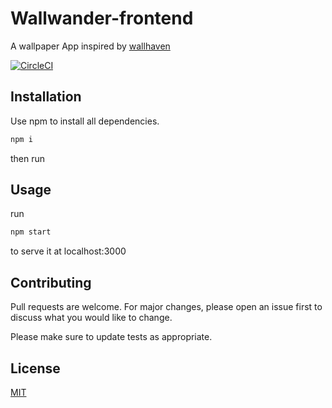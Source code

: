 # Wallwander-frontend

A wallpaper App inspired by [wallhaven](https://wallhaven.cc/)

[![CircleCI](https://circleci.com/gh/M-C-Yates/WallWander-frontend/tree/master.svg?style=svg)](https://circleci.com/gh/M-C-Yates/WallWander-frontend/tree/master)

## Installation

Use npm to install all dependencies.

```bash
npm i
```

then run

## Usage

run

```bash
npm start
```

to serve it at localhost:3000

## Contributing

Pull requests are welcome. For major changes, please open an issue first to discuss what you would like to change.

Please make sure to update tests as appropriate.

## License

[MIT](https://choosealicense.com/licenses/mit/)
